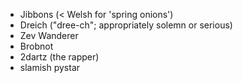 - Jibbons (< Welsh for 'spring onions')
- Dreich ("dree-ch"; appropriately solemn or serious)
- Zev Wanderer
- Brobnot
- 2dartz (the rapper)
- slamish pystar

<!-- -->

<!-- -->

<!-- -->

<!-- -->

